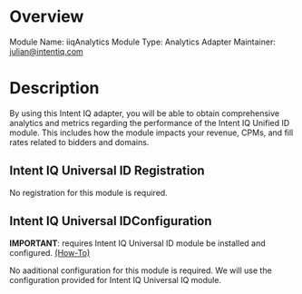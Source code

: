 # Overview

Module Name: iiqAnalytics
Module Type: Analytics Adapter
Maintainer: julian@intentiq.com

# Description

By using this Intent IQ adapter, you will be able to obtain comprehensive analytics and metrics regarding the performance of the Intent IQ Unified ID module. This includes how the module impacts your revenue, CPMs, and fill rates related to bidders and domains.

## Intent IQ Universal ID Registration

No registration for this module is required.

## Intent IQ Universal IDConfiguration

<B>IMPORTANT</B>: requires Intent IQ Universal ID module be installed and configured. [(How-To)](https://docs.prebid.org/dev-docs/modules/userid-submodules/intentiq.html)

No aaditional configuration for this module is required. We will use the configuration provided for Intent IQ Universal IQ module.
